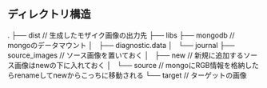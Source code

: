 ## ディレクトリ構造
.
├── dist          // 生成したモザイク画像の出力先
├── libs
├── mongodb       // mongoのデータマウント
│   ├── diagnostic.data
│   └── journal
├── source_images // ソース画像を置いておく
│   ├── new      // 新規に追加するソース画像はnewの下に入れておく
│   └── source   // mongoにRGB情報を格納したらrenameしてnewからこっちに移動される
└── target        // ターゲットの画像
